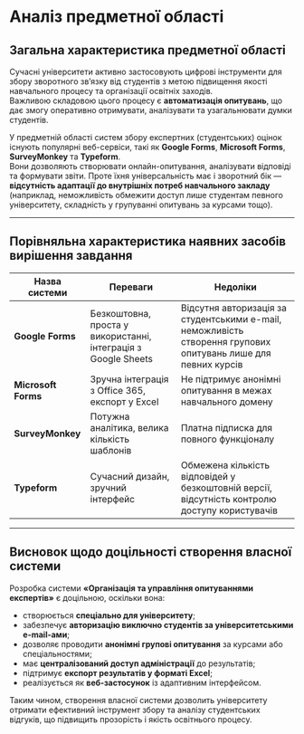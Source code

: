 # Аналіз предметної області

## Загальна характеристика предметної області

Сучасні університети активно застосовують цифрові інструменти для збору зворотного зв’язку від студентів з метою підвищення якості навчального процесу та організації освітніх заходів.  
Важливою складовою цього процесу є **автоматизація опитувань**, що дає змогу оперативно отримувати, аналізувати та узагальнювати думки студентів.

У предметній області систем збору експертних (студентських) оцінок існують популярні веб-сервіси, такі як **Google Forms**, **Microsoft Forms**, **SurveyMonkey** та **Typeform**.  
Вони дозволяють створювати онлайн-опитування, аналізувати відповіді та формувати звіти. Проте їхня універсальність має і зворотний бік — **відсутність адаптації до внутрішніх потреб навчального закладу** (наприклад, неможливість обмежити доступ лише студентам певного університету, складність у групуванні опитувань за курсами тощо).

---

## Порівняльна характеристика наявних засобів вирішення завдання

| Назва системи | Переваги | Недоліки |
|----------------|-----------|-----------|
| **Google Forms** | Безкоштовна, проста у використанні, інтеграція з Google Sheets | Відсутня авторизація за студентськими e-mail, неможливість створення групових опитувань лише для певних курсів |
| **Microsoft Forms** | Зручна інтеграція з Office 365, експорт у Excel | Не підтримує анонімні опитування в межах навчального домену |
| **SurveyMonkey** | Потужна аналітика, велика кількість шаблонів | Платна підписка для повного функціоналу |
| **Typeform** | Сучасний дизайн, зручний інтерфейс | Обмежена кількість відповідей у безкоштовній версії, відсутність контролю доступу користувачів |

---

## Висновок щодо доцільності створення власної системи

Розробка системи **«Організація та управління опитуваннями експертів»** є доцільною, оскільки вона:

- створюється **спеціально для університету**;  
- забезпечує **авторизацію виключно студентів за університетськими e-mail-ами**;  
- дозволяє проводити **анонімні групові опитування** за курсами або спеціальностями;  
- має **централізований доступ адміністрації** до результатів;  
- підтримує **експорт результатів у форматі Excel**;  
- реалізується як **веб-застосунок** із адаптивним інтерфейсом.

Таким чином, створення власної системи дозволить університету отримати ефективний інструмент збору та аналізу студентських відгуків, що підвищить прозорість і якість освітнього процесу.